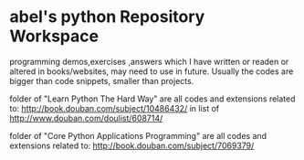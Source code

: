 # abel's python Repository Workspace
programming demos,exercises ,answers which I have written or readen or altered in books/websites, may need to use in future.
Usually the codes are bigger than code snippets, smaller than projects.

folder of "Learn Python The Hard Way" are all codes and extensions related to:
http://book.douban.com/subject/10486432/ in list of 
http://www.douban.com/doulist/608714/

folder of "Core Python Applications Programming" are all codes and extensions related to:
http://book.douban.com/subject/7069379/ 
